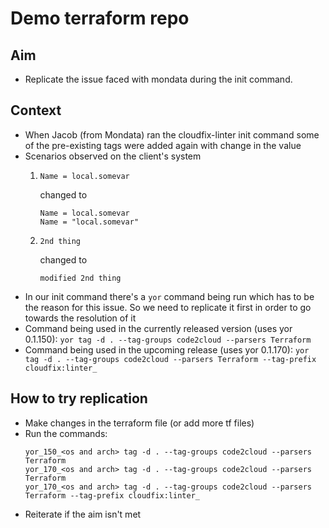 # Demo terraform repo

## Aim
- Replicate the issue faced with mondata during the init command.

## Context
- When Jacob (from Mondata) ran the cloudfix-linter init command some of the pre-existing tags were added again with change in the value
- Scenarios observed on the client's system
  1. ```
     Name = local.somevar 
     ```
     changed to
     ```
     Name = local.somevar 
     Name = "local.somevar"
     ```
  2. ```
     2nd thing
     ```
     changed to
     ```
     modified 2nd thing
     ```
- In our init command there's a `yor` command being run which has to be the reason for this issue. So we need to replicate it first in order to go towards the resolution of it
- Command being used in the currently released version (uses yor 0.1.150): `yor tag -d . --tag-groups code2cloud --parsers Terraform`
- Command being used in the upcoming release (uses yor 0.1.170): `yor tag -d . --tag-groups code2cloud --parsers Terraform --tag-prefix cloudfix:linter_`

## How to try replication
- Make changes in the terraform file (or add more tf files)
- Run the commands:
  ```
  yor_150_<os and arch> tag -d . --tag-groups code2cloud --parsers Terraform
  yor_170_<os and arch> tag -d . --tag-groups code2cloud --parsers Terraform
  yor_170_<os and arch> tag -d . --tag-groups code2cloud --parsers Terraform --tag-prefix cloudfix:linter_
  ```
- Reiterate if the aim isn't met